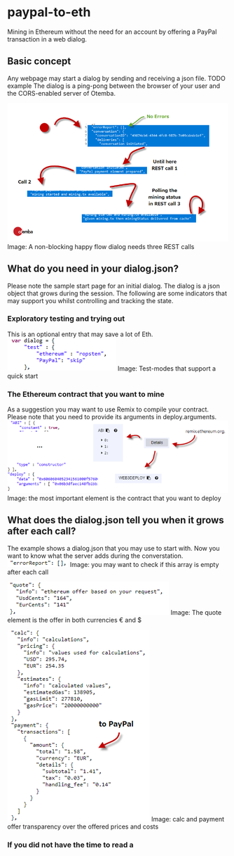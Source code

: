 ﻿# paypal-to-eth
Mining in Ethereum without the need for an account by offering a PayPal transaction in a web dialog.
## Basic concept
Any webpage may start a dialog by sending and receiving a json file. TODO example
The dialog is a ping-pong between the browser of your user and the CORS-enabled server of Otemba.

![States of a happy flow](https://raw.githubusercontent.com/Otemba/paypal-to-eth/master/images/statesWithText.png)
Image: A non-blocking happy flow dialog needs three REST calls
## What do you need in your dialog.json?
Please note the sample start page for an initial dialog. The dialog is a json object that grows during the session. The following are some indicators that may support you whilst controlling and tracking the state.
### Exploratory testing and trying out
This is an optional entry that may save a lot of Eth.
![Test Modes](https://raw.githubusercontent.com/Otemba/paypal-to-eth/master/images/testModes.png)
Image: Test-modes that support a quick start
### The Ethereum contract that you want to mine
As a suggestion you may want to use Remix to compile your contract. Please note that you need to provide its arguments in deploy.arguments.
	![The contract](https://raw.githubusercontent.com/Otemba/paypal-to-eth/master/images/theContract.png)
Image: the most important element is the contract that you want to deploy
## What does the dialog.json tell you when it grows after each call?
The example shows a dialog.json that you may use to start with. Now you want to know what the server adds during the converstation.
![The errorReport](https://raw.githubusercontent.com/Otemba/paypal-to-eth/master/images/errorReport.png)
Image: you may want to check if this array is empty after each call

![The quote](https://raw.githubusercontent.com/Otemba/paypal-to-eth/master/images/theQuote.png)
Image: The quote element is the offer in both currencies € and $

![The calculation](https://raw.githubusercontent.com/Otemba/paypal-to-eth/master/images/theCalculation.png)
Image: calc and payment offer transparency over the offered prices and costs
### If you did not have the time to read a


 

<!--stackedit_data:
eyJoaXN0b3J5IjpbMTgzMTA3ODU3MCwtMTg1NzY4NTQxMSw0NT
Y1Nzk0OTcsMTE5NTcxNDgzOSwtMTE2MDUzNTYzLDE3ODAxNjY3
NTQsMjIzMjk1NTIsLTE0ODYzMjAzMjAsLTQxMDAwMDcyMywtNj
M2NzQwNjgyLDE1MzgzNjQ0NTYsMTM3OTY5MzQ5OSw3NTU1Mjk1
NThdfQ==
-->